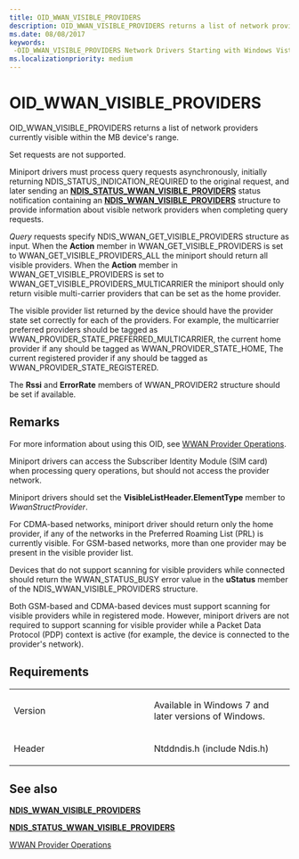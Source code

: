 ```yaml
---
title: OID_WWAN_VISIBLE_PROVIDERS
description: OID_WWAN_VISIBLE_PROVIDERS returns a list of network providers currently visible within the MB device's range.
ms.date: 08/08/2017
keywords: 
 -OID_WWAN_VISIBLE_PROVIDERS Network Drivers Starting with Windows Vista
ms.localizationpriority: medium
---
```


# OID\_WWAN\_VISIBLE\_PROVIDERS


OID\_WWAN\_VISIBLE\_PROVIDERS returns a list of network providers currently visible within the MB device's range.

Set requests are not supported.

Miniport drivers must process query requests asynchronously, initially returning NDIS\_STATUS\_INDICATION\_REQUIRED to the original request, and later sending an [**NDIS\_STATUS\_WWAN\_VISIBLE\_PROVIDERS**](ndis-status-wwan-visible-providers.md) status notification containing an [**NDIS\_WWAN\_VISIBLE\_PROVIDERS**](/windows-hardware/drivers/ddi/ndiswwan/ns-ndiswwan-_ndis_wwan_visible_providers) structure to provide information about visible network providers when completing query requests.

*Query* requests specify NDIS\_WWAN\_GET\_VISIBLE\_PROVIDERS structure as input. When the **Action** member in WWAN\_GET\_VISIBLE\_PROVIDERS is set to WWAN\_GET\_VISIBLE\_PROVIDERS\_ALL the miniport should return all visible providers. When the **Action** member in WWAN\_GET\_VISIBLE\_PROVIDERS is set to WWAN\_GET\_VISIBLE\_PROVIDERS\_MULTICARRIER the miniport should only return visible multi-carrier providers that can be set as the home provider.

The visible provider list returned by the device should have the provider state set correctly for each of the providers. For example, the multicarrier preferred providers should be tagged as WWAN\_PROVIDER\_STATE\_PREFERRED\_MULTICARRIER, the current home provider if any should be tagged as WWAN\_PROVIDER\_STATE\_HOME, The current registered provider if any should be tagged as WWAN\_PROVIDER\_STATE\_REGISTERED.

The **Rssi** and **ErrorRate** members of WWAN\_PROVIDER2 structure should be set if available.

Remarks
-------

For more information about using this OID, see [WWAN Provider Operations](./mb-provider-operations.md).

Miniport drivers can access the Subscriber Identity Module (SIM card) when processing query operations, but should not access the provider network.

Miniport drivers should set the **VisibleListHeader.ElementType** member to *WwanStructProvider*.

For CDMA-based networks, miniport driver should return only the home provider, if any of the networks in the Preferred Roaming List (PRL) is currently visible. For GSM-based networks, more than one provider may be present in the visible provider list.

Devices that do not support scanning for visible providers while connected should return the WWAN\_STATUS\_BUSY error value in the **uStatus** member of the NDIS\_WWAN\_VISIBLE\_PROVIDERS structure.

Both GSM-based and CDMA-based devices must support scanning for visible providers while in registered mode. However, miniport drivers are not required to support scanning for visible provider while a Packet Data Protocol (PDP) context is active (for example, the device is connected to the provider's network).

Requirements
------------

<table>
<colgroup>
<col width="50%" />
<col width="50%" />
</colgroup>
<tbody>
<tr class="odd">
<td><p>Version</p></td>
<td><p>Available in Windows 7 and later versions of Windows.</p></td>
</tr>
<tr class="even">
<td><p>Header</p></td>
<td>Ntddndis.h (include Ndis.h)</td>
</tr>
</tbody>
</table>

## See also


[**NDIS\_WWAN\_VISIBLE\_PROVIDERS**](/windows-hardware/drivers/ddi/ndiswwan/ns-ndiswwan-_ndis_wwan_visible_providers)

[**NDIS\_STATUS\_WWAN\_VISIBLE\_PROVIDERS**](ndis-status-wwan-visible-providers.md)

[WWAN Provider Operations](./mb-provider-operations.md)

 

